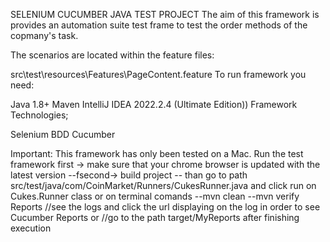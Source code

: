 SELENIUM CUCUMBER JAVA TEST PROJECT 
The aim of this framework is provides an automation suite test frame to test the order methods of the copmany's task.

The scenarios are located within the feature files:

src\test\resources\Features\PageContent.feature To run framework you need:

Java 1.8+
Maven
IntelliJ IDEA 2022.2.4 (Ultimate Edition))
Framework Technologies;

Selenium
BDD
Cucumber

Important: This framework has only been tested on a Mac.
Run the test framework
first -> make sure that your chrome browser is updated with the latest version
--fsecond-> build project
-- than go to path  src/test/java/com/CoinMarket/Runners/CukesRunner.java  and click run on Cukes.Runner class
or
on terminal comands
--mvn clean 
--mvn verify
Reports
//see the logs and click the url displaying on the log in order to see Cucumber Reports 
or
//go to the path target/MyReports after finishing execution 





